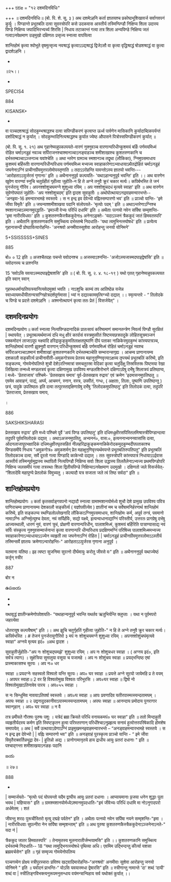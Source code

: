 +++
title = "१२ दशमदिनविधिः"

+++
॥ दशमदिनविधिः॥ (बो. पि. शे. सू. ३ ) अथ दशमेऽहनि कर्ता ज्ञातयश्च प्रकोष्ठभूशिखावर्ज सर्वागवपनं कुर्युः । पिण्डान्ते प्रभूतबलि दत्वा सुवस्त्रोपरि कसे उदकवास आस्तीर्य तस्मिन्पिण्डौ निक्षिप्य शिला उदास्य पिण्डे निक्षिप्य जपादिभिरभ्यर्च्य शिरसि | निधाय तटाकान्तं गत्वा तत्र शिला अन्यपिण्डे निक्षिप्य जलं गत्वाऽनवेक्षमाण उड्मुखो दक्षिणतः प्रसृज्य स्नात्वा वापयित्वा

शान्तिहोमं कृत्वा श्वोभूते वृषमुत्सृज्य नवश्राद्धं कृत्वाऽऽद्यश्राद्धं द्विजेऽसौ वा कृत्वा वृद्धिश्राद्धं षोडशश्राद्धं वा कुत्वा द्वादशेऽहनि ।

-

॥२५।।

-

SPECIS4

884

KISANSK+

-

वा पञ्चदशश्राद्धं सोदकुम्भश्राद्धश्च दत्वा सपिण्डीकरणं कृत्वाप्त ऊर्ध्व पार्वणेन मासिकानि कुर्यादाब्दिकपर्यन्तं दर्शादिश्राद्धं न कुर्यात् । सोदकुम्भादिनित्यश्राद्धश्च कुर्यात ज्येष्ठ औपासने पित्रोस्सपिण्डीकरणं कुर्यात् ॥

(बो. पि. सू. १. २१) अथ गृहानेष्यन्नुपकल्पयते-वारणं नुक्नुवञ्च वारणान्परिधीन्कुशमयं बर्हिः पर्णमयमिध्मं रोहित चर्माऽनडुहं नवञ्च सर्पिराजनश्चाश्मानञ्चाऽनङ्वाहञ्च शमीशाखाश्च कुशतरुणकानि च दर्भस्तम्बञ्चाऽञ्जनञ्च यवांश्चेति ॥ अथा न्तरेण ग्रामञ्च स्मशानञ्च तद्वृथा (लौकिका), ग्निमुपसमाधाय कुशमयं बर्हिस्तीा वारणान्परिधीन्परिधाय पर्णमयमिध्म मभ्यज्य स्वाहाकारेणाऽभ्याधायाऽथैतद्रोहितं चर्माऽनडुहं जघनेनाऽग्निं प्राचीनग्रीवमुत्तरलोमोपस्तृणाति ॥ तदाऽऽरोहन्ति यावन्तोऽस्य ज्ञातयो भवन्ति--- 'आरोहताऽऽयुर्जरसं गृणानाः' इति ॥ अथैनाननुपूर्व कल्पयति- 'यथाऽहान्यनुपूर्व भवन्ति' इति ।। अथ वारणेन खुवेण वारण्यां स्नुचि चतुर्ग्रहीतं गृहीत्वा जुहोति-न हि ते अग्ने तनुवै क्रूरं चकार मर्त्यः। कपिर्बभस्ति ते जनं पुनर्जरायु गौरिव। अपनश्शोशुचघमग्ने शुशुध्या रयिम् । अप नश्शोशुचदधं मृत्यवे स्वाहा' इति ॥ अथ वारणेन सुवेणोपघातं जुहोति- 'अप नश्शोशुचदम्' इति द्वादश सुवाहुतीः ॥ अथोपोत्थायाऽनद्रवाहमन्वारभन्ते-- 'अनइवा-16 हमन्वारभामहे स्वस्तये । स न इन्द्र इव देवेभ्यो वह्निस्सम्पारणो भव' इति ॥ प्राञ्चो यान्ति- 'इमे जीवा विमृतैः' इति ॥ जघन्यश्शमीशाखया पदानि संलोपयते- 'मृत्योः पदम् ' इति ॥ अथाऽन्तरेणाऽग्निश्च श्मशानञ्चाऽस्मानमुपद्धाति- 'इमञ्जी वेभ्यः परिधिं दधामि' इति ॥ अथैताः पत्नयो नवेन सर्पिषा सम्मृशन्ति- 'इमा नारीरविधवाः' इति ॥ कुशतरुणकैस्त्रैककुदेनाs अनेनाऽइक्ते- 'यदाऽञ्जनं त्रैककुदं जातं हिमवतस्परि' इति । अथैतानि कुशतरुणकानि समुच्चित्य दर्भस्तम्बे निदधाति- 'यथा त्वमुभिनत्स्योषधे' इति ॥ प्रत्येत्य गृहानासन्दी प्रोष्ठावित्यारोहन्ति- 'अनश्रवो अनमीवास्सुशेवा आरोहन्तु जनयो योनिमने'

5+SSISSSSS+SINES

885

बो० ० 12 इति ॥ अजश्चैतदहः पचन्ते यवोदनश्च ॥ अजस्याऽश्नन्ति- 'अजोऽस्यजास्मदघाइद्वेषांसि' इति ॥ यवोदनस्य च प्राश्नन्ति

15 ‘यवोऽसि यवयाऽस्मदघाइद्वेषाशसि' इति ॥ ( बो. पि. सू. २. ४. १८-१९ ) यथो एतत् गृहानेष्यन्नुपकल्पयत इति स्वान् स्वान्

गृहस्थधर्मान्प्रतिपत्स्यानित्यवेदमुक्तं भवति । नाऽशुचिः काम्यं तप आतिष्ठेन्न यजेन्न स्वाध्यायमधीयीतान्यत्राग्निहोत्रदर्शपूर्णमासा | भ्यां न दद्यात्काममृत्विग्भ्यो दद्यात् ।। स्मृत्यन्तरे - “ तिलोदके च पिण्डे च प्रदत्ते दशमेऽहनि । अश्मनोत्थापनं कृत्वा ततः प्रेतं | विसर्जयेत्” ।
## दशमदिनप्रयोगः
दशमदिनप्रयोगः॥ कर्ता स्नात्वा नित्यपिण्डदानादिकं प्रातःसायं करिष्यमाणं समानतन्त्रेण निवर्त्य पिण्डौ सुरक्षितं | स्थापयेत् । प्रभूतबल्यर्थमाज्यं दधि मधु क्षीरं कार्पासं वस्त्रमुपवीतं पिष्टमयछत्रपादुके लोहितसूत्रमञ्जनं पक्कमोदनं लाजाऽपूप भक्ष्यादि हरिद्राकुङ्कुमतिलाक्षतपुष्पाणि दीपं पताका नाळिकेरमुदकुम्भं कांस्यपात्रञ्च, शान्तिहोमार्थ वारणौ झुक्नुवौ वारणान् परिधीन्कुशमयं बर्हिः पर्णमयमिध्मं रोहितं चर्माऽनडुहं नवश्च सर्पिराअनञ्चाऽश्मानं शमीशाखां कुशतरुणकानि दर्भस्तम्बञ्चेति सम्भारान्सगृह्य । आचम्य प्राणानायम्य दशकालौ सङ्कीर्त्य प्राचीनावीती-अमुकगोत्रस्य प्रेतस्य महानुनृण्णिवृत्त्याऽक्षय्य तृप्त्यर्थ प्रभूतबलिं करिष्ये, इति सङ्कल्प्य, गोमयेनोपलिप्ते शुचौ देशेऽरत्निमात्रां समचतुरस्रा वेदिकां कृत्वा चतुर्दिक्षु तिस्रस्तिस्रः पिष्टमया रेखा लिखित्वा तन्मध्ये मण्डलत्रयं कृत्वा दक्षिणामुख उपविश्य मण्डलशिरोभागे दक्षिणाऽग्रेषु दर्भेषु शिलात्रयं प्रतिष्ठाप्य, I मध्ये- 'प्रेतराजाय' पश्चिमे- 'प्रेतसखाय यमाय' पूर्व-प्रेतसखाय रुद्राय' एवं क्रमेण 'इदमासनमुपतिष्ठतु ॥ एवमेव आवाहनं, पाद्यं, अर्घ्य, आचमनं, स्नान, वस्त्र, उपवीतं, गन्धः, ( अक्षताः, तिलाः, पुष्पाणि उपतिष्ठन्तु ) छत्रं, पादुके उपतिष्ठतः इति दत्वा तत्पुरस्ताद्दक्षिणाग्रेषु दर्भेषु 'तिलोदकमुपतिष्ठतु' इति तिलोदकं दत्वा, तदुपरि 'प्रेतराजाय, प्रेतसखाय यमाय,

।

886

SAKSHIKSHARASI

प्रेतसखाय रुद्राय' इति मध्ये पश्चिमे पूर्वे 'अयं पिण्ड उपतिष्ठतु' इति दधिमधुक्षीरसपिस्तिलमिश्रास्त्रीपिण्डान्दत्वा तदुपरि पूर्ववत्तिलोदकं दद्यात् । अथाऽअजनमुपतितु, अभ्यननं०, वास:०, इत्यननाभ्यननवासांसि दत्वा, ओदनलाजापूपभक्षादिकं दधिमधुक्षीरघृतसहितं नीलहरिद्राकुङ्कमनाळिकेरोदकमुदकुम्भदीपपताकाश्च पिण्डसमीपे निधाय "अमुकगोत्र० अमुकशर्मन् प्रेत महाक्षुनृणिवृत्त्यर्थमयन्ते प्रभूतबलिरुपतिपतु" इति प्रभूतबलिं तिलोदकञ्च दत्वा, सर्वे दूरतो गत्वा पिण्डादि काकेभ्यो दद्यात् । ततः सुवस्त्रोपरि कांस्यपात्रं निधायाऽऽर्द्रवास आस्तीर्य तस्मिन्पूर्वमुद्वास्य स्थापितौ नित्यपिण्डौ निक्षिप्य सर्वाः शिला उद्धास्य तिलतैलेनाऽभ्यज्य प्रथमपिण्डोपरि निक्षिप्य जलसमीपं गत्वा तत्रस्थाः शिला द्वितीयपिण्डे निक्षिप्याऽनवेक्षमाण उदमुखो । दक्षिणतो जले विसर्जयेत्- “शिलादेवि महापुण्ये प्रेतलोकं विमुच्यतु । कल्यादौ यत्र सजाता जले त्वं तिष्ठ सर्वदा" इति ॥
## शान्तिहोमप्रयोगः
शान्तिहोमप्रयोगः ॥ कर्ता कृतसर्वाङ्गवपनो नद्यादौ स्नात्वा ग्रामश्मशानयोर्मध्ये शुचौ देशे प्रामुख उपविश्य पवित्र पाणिराचम्य प्राणानायम्य देशकालौ सङ्कीर्त्य ( यज्ञोपवीत्येव ) ज्ञातीनां मम च सर्वेषामनिर्हरणार्थ शान्तिहोमं करिष्ये, इति सङ्कल्प्य स्थण्डिलोल्लेखनादि लौकिकाऽग्निमुपसमाधाय, शान्तिहोमः कर्म, अपूर्व तन्त्रं, पवमानो नामाऽग्निः अग्निर्मृत्युश्च देवता, नवं सर्पिर्हविः, सद्यो यक्ष्ये, इत्यन्वाधानाद्याग्निं परिस्तीर्य, उत्तरतः प्रागग्रेषु दर्भषु आज्यस्थाली, धारणं नुवं, वारणं त्रुचं, प्रोक्षणी वारणान्परिधीन्, पालाशमिध्मं, कुशमयं बर्हिरिति पात्राण्यासाद्य नवं सर्पिः संस्कृत्य नुक्नुवसम्मार्जनान्तं कृत्वा वारणान्परि धीन्परिधाय प्रदक्षिणमग्निं परिषिच्य पालाशमिध्ममभ्यज्य स्वाहाकारेणाऽभ्याधायाऽऽज्येन व्याहृती त्वा जघनेनाऽग्निं रोहित | | चर्माऽनडुहं प्राचीनग्रीवमुत्तरलोमाऽऽस्तीर्य तस्मिन्सर्वे ज्ञातयः क्रमेणाऽन्वारोहन्ति-" आरोहताऽऽयुर्जरस गृणाना अनुपूर्व ।

यतमाना यतिष्ठ। इह त्वष्टा सुजनिमा सुरत्नो दीर्घमायुः करोतु जीवसे वः” इति ॥ अथैनाननुपूर्व यथाज्येष्ठं कर्तृन् स्त्रीर

887

बोर न

ఉపజయ

-

-

यथावृद्धं ज्ञातीन्क्रमेणोपवेशयति- “यथाहान्यनुपूर्व भवन्ति यथर्तव ऋतुभिर्यन्ति क्लुप्ताः । यथा न पूर्वमपरो जहात्येवा

धोतरायूष कल्पयैषाम्" इति ।। अथ झुचि चतुर्गृहतिं गृहीत्वा जुहोति-" न हि ते अग्ने तनुवै क्रूर चकार मर्त्यः। कपिर्वभस्ति । # तेजनं पुनर्जरायुगौरिवो ३ मप॑ नः शोशुचयमग्ने शुशुध्या रयिम् । अपनश्शोशुंचघंमृत्यवे स्वाहा” अग्नये मृत्यव इदं० ॥अथ द्वादश ।

सुवाहुतीर्जुहोति-"अप नः शोशुचद्घमझे' शुशुध्या रयिम् । अप नः शोशुचधर स्वाहा । ( अग्नय इदं०, इति सर्वत्र त्यागः) । सुक्षेत्रिया सुमातुया वसूया च यजामहे । अप नः शोशुंचय स्वाहा ॥ प्रयद्भन्दिष्ठ एषां प्रास्माकासश्च सूरयः । अप नः० धर

स्वाहा ॥ प्रयदग्नेः सहस्वतो विश्वतो यन्ति सूरयः। अप० घर स्वाहा ॥ प्रयत्ते अग्ने सूरयो जायेमहि प्र ते वयम् । अपघर स्वाहा॥ 2 वर हि विश्वतोमुख विश्वतः परिभूरसि । अप०घर स्वाहा ॥ द्विषो नो विश्वतोमुखाऽतिनावेव पारय । अप०५५ स्वाहा ।

स नः सिन्धुमिव नावयाऽतिपर्षा स्वस्तये । अप०घ स्वाहा ॥ आपः प्रवणादिव यतीरपास्मत्स्यन्दतामघम् । अपघः स्वाहा ॥ २ उद्वनादुदकानीवाऽपास्मत्स्यन्दतामघम् । अपघः स्वाहा ॥ आनन्दाय प्रमोदाय पुनरागार स्वान्गृहान् । अप० घर स्वाहा ॥ न वै

तत्र प्रमीयते गौरश्वः पुरुषः पशुः । यत्रेदं ब्रह्म क्रियते परिधि वनायकमपं० घर स्वाहा” इति ॥ ततो मिन्दाहुती व्याहृतीर्यदस्य कर्मण इति स्विष्टकृतन हुत्वा परिस्तरणान् परिधींश्चाऽनुप्रहृत्य सनावं हुत्वोत्तरपरिषेकादि होमशेष समापयेत् ॥ अथ | सर्वे उत्थायाऽग्रेणाऽग्निं प्राइमुखमनइवाहमन्वारभन्ते – “अनड्वाहमन्वारभामहे स्वस्तये । स न इन्द्र इव देवेभ्यो | | वह्निः सम्पारणो भव" इति ॥ अनड्वाहं पुरस्कृत्य प्राञ्चो यान्ति - “ इमे जीवा विमृतैराबवर्तिन्नभूद्रा देव- | हूतिन्नो अद्य । प्रानोगामानृतये हाय द्राधीय आयुः प्रतरां दधानाः " इति ॥ पश्चाद्गन्ता शमीशाखयाऽनङहः पदानि

జయ

॥ २७॥

888

-

| सम्मार्जयते- “मृत्योः पदं योपयन्तो यदैम द्वाघीय आयुः प्रतरां दधानाः । आप्यायमानाः प्र॒जया धनेन शुद्धाः पूता भवथ | यज्ञियासः" इति ॥ ग्रामश्मशानयोर्मध्येऽश्मानमुपदधाति-"इमं जीवेभ्यः परिधिं दधामि मा नोऽनुगादपरो अर्धमेतम् । शतं

जीवन्तु शरदः पुरूचीस्तिरो मृत्यु दद्महे पर्वतेन" इति । अथैताः पत्नयो नवेन सर्पिषा नयने सम्मृशन्ति-"इमा । | नारीरविधवाः सुपत्नीरा नेन सर्पिषा सम्मृशन्ताम्" इति ॥ अथ पुरुषा कुशतरुणकैस्त्रैककुदेनाऽञ्जनेनाऽनते-" यदा नं |

त्रैककुद जातर हिमवतस्परि' । तेनामृतस्य मूलनारातीर्जम्भयामसि" इति ।। कुशतरुणकानि समुच्चित्य दर्भस्तम्बे निदधाति-- 18 “यथा त्वमुद्भिनत्स्योषधे पृथिव्या अधि। एवमिम उद्भिन्दन्तु कीर्त्या यशसा ब्रह्मवर्चसेन" इति ॥ गृहं सम्मृज्य गोमयेनोपलिप्य

पञ्चगव्येन प्रोक्ष्य स्त्रीपुरस्सराः प्रविश्य खट्वादिमारोहन्ति–“अनश्रवो' अनमीवाः सुशेवा आरोहन्तु जनयो योनिमने " इति ॥ यवोदनं प्राभन्ति-“ योऽसि यवयास्मधा द्वेषारसि” इति ॥ स्त्रीणान्तु नामान्ते 'दा' शब्दं ‘दायी' शब्दं वा | स्त्रीलिङ्गविभक्त्यनुरूपमनुसन्धाय वय॑मन्त्रान्विहाय सर्व यथोक्तं कुर्यात् ।।
